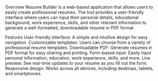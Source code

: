 Overview
Resume Builder is a web-based application that allows users to easily create professional resumes.
The tool provides a user-friendly interface where users can input their personal details, educational background, work experience, skills, 
and other relevant information to generate a well-formatted, downloadable resume in PDF format.


Features
User-friendly interface: A simple and intuitive design for easy navigation.
Customizable templates: Users can choose from a variety of professional resume templates.
Downloadable PDF: Generate resumes in PDF format for easy sharing and printing.
Form-based input: Easily input personal information, education, work experience, skills, and more.
Live preview: See real-time updates to your resume as you fill out the form.
Responsive design: Works across all devices, including desktops, tablets, and smartphones.

